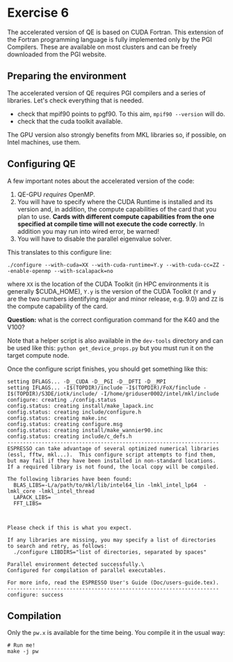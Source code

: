 # Exercise 6

The accelerated version of QE is based on CUDA Fortran. This extension of the Fortran programming language is fully implemented only by the PGI Compilers.
These are available on most clusters and can be freely downloaded from the PGI website.

## Preparing the environment

The accelerated version of QE requires PGI compilers and a series of libraries. Let's check everything that is needed.

* check that mpif90 points to pgf90. To this aim, `mpif90 --version` will do.
* check that the cuda toolkit available.


The GPU version also strongly benefits from MKL libraries so, if possible, on Intel machines, use them.

## Configuring QE

A few important notes about the accelerated version of the code:

1. QE-GPU *requires* OpenMP.
2. You will have to specify where the CUDA Runtime is installed and its version and, in addition, the compute capabilities of the card that you plan to use. **Cards with different compute capabilities from the one specified at compile time will not execute the code correctly**. In addition you may run into wired error, be warned!
3. You will have to disable the parallel eigenvalue solver. 

This translates to this configure line:

    ./configure --with-cuda=XX --with-cuda-runtime=Y.y --with-cuda-cc=ZZ --enable-openmp --with-scalapack=no 

where `XX` is the location of the CUDA Toolkit (in HPC environments it is
generally $CUDA_HOME), `Y.y` is the version of the CUDA Toolkit (`Y` and `y` are the two numbers identifying major and minor release, e.g. 9.0)  and `ZZ` is the compute capability of the card.

**Question:** what is the correct configuration command for the K40 and the V100?

Note that a helper script is also available in the `dev-tools` directory and can be used like this: `python get_device_props.py` but you must run it on the target compute node.

Once the configure script finishes, you should get something like this:

    setting DFLAGS... -D__CUDA -D__PGI -D__DFTI -D__MPI
    setting IFLAGS... -I$(TOPDIR)/include -I$(TOPDIR)/FoX/finclude -I$(TOPDIR)/S3DE/iotk/include/ -I/home/griduser0002/intel/mkl/include
    configure: creating ./config.status
    config.status: creating install/make_lapack.inc
    config.status: creating include/configure.h
    config.status: creating make.inc
    config.status: creating configure.msg
    config.status: creating install/make_wannier90.inc
    config.status: creating include/c_defs.h
    --------------------------------------------------------------------
    ESPRESSO can take advantage of several optimized numerical libraries
    (essl, fftw, mkl...).  This configure script attempts to find them,
    but may fail if they have been installed in non-standard locations.
    If a required library is not found, the local copy will be compiled.
    
    The following libraries have been found:
      BLAS_LIBS=-L/a/path/to/mkl/lib/intel64_lin -lmkl_intel_lp64  -lmkl_core -lmkl_intel_thread
      LAPACK_LIBS=
      FFT_LIBS=
      
      
    
    Please check if this is what you expect.
    
    If any libraries are missing, you may specify a list of directories
    to search and retry, as follows:
      ./configure LIBDIRS="list of directories, separated by spaces"
    
    Parallel environment detected successfully.\
    Configured for compilation of parallel executables.
    
    For more info, read the ESPRESSO User's Guide (Doc/users-guide.tex).
    --------------------------------------------------------------------
    configure: success




## Compilation

Only the `pw.x` is available for the time being. You compile it in the usual way:

    # Run me!
    make -j pw

